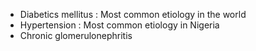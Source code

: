 - Diabetics mellitus : Most common etiology in the world
- Hypertension : Most common etiology in Nigeria
- Chronic glomerulonephritis